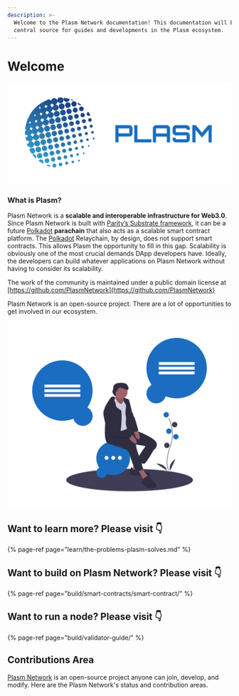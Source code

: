 ```yaml
---
description: >-
  Welcome to the Plasm Network documentation! This documentation will be your
  central source for guides and developments in the Plasm ecosystem.
---
```


# Welcome

![](.gitbook/assets/sukurnshotto-2020-05-27-200702png.png)

### What is Plasm?

Plasm Network is a **scalable and interoperable infrastructure for Web3.0**. Since Plasm Network is built with [Parity’s Substrate framework](https://www.substrate.io/), it can be a future [Polkadot](https://polkadot.network/) **parachain** that also acts as a scalable smart contract platform. The [Polkadot](https://polkadot.network/) Relaychain, by design, does not support smart contracts. This allows Plasm the opportunity to fill in this gap. Scalability is obviously one of the most crucial demands DApp developers have. Ideally, the developers can build whatever applications on Plasm Network without having to consider its scalability.

The work of the community is maintained under a public domain license at  
[https://github.com/PlasmNetwork](https://github.com/PlasmNetwork)

Plasm Network is an open-source project. There are a lot of opportunities to get involved in our ecosystem. 

![](.gitbook/assets/undraw_ideas_s70l-1-.png)

## Want to learn more? Please visit 👇

{% page-ref page="learn/the-problems-plasm-solves.md" %}

## Want to build on Plasm Network? Please visit 👇

{% page-ref page="build/smart-contracts/smart-contract/" %}

## Want to run a node? Please visit 👇

{% page-ref page="build/validator-guide/" %}

## Contributions Area

[Plasm Network](https://www.plasmnet.io/) is an open-source project anyone can join, develop, and modify. Here are the Plasm  Network's status and contribution areas.

